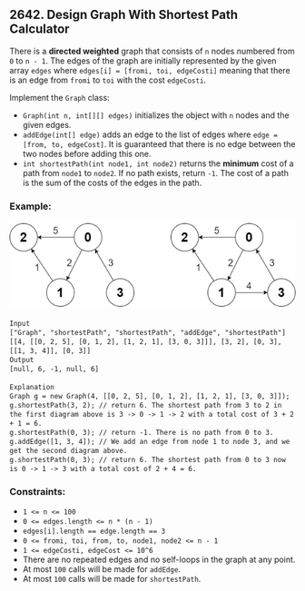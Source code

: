## 2642. Design Graph With Shortest Path Calculator

There is a **directed weighted** graph that consists of ```n``` nodes numbered from ```0``` to ```n - 1```. The edges of the graph are initially represented by the given array ```edges``` where ```edges[i] = [fromi, toi, edgeCosti]``` meaning that there is an edge from ```fromi``` to ```toi``` with the cost ```edgeCosti```.

Implement the ```Graph``` class:

* ```Graph(int n, int[][] edges)``` initializes the object with ```n``` nodes and the given edges.
* ```addEdge(int[] edge)``` adds an edge to the list of edges where ```edge = [from, to, edgeCost]```. It is guaranteed that there is no edge between the two nodes before adding this one.
* ```int shortestPath(int node1, int node2)``` returns the **minimum** cost of a path from ```node1``` to ```node2```. If no path exists, return ```-1```. The cost of a path is the sum of the costs of the edges in the path.

### Example:

![Example](images/example.png)

```
Input
["Graph", "shortestPath", "shortestPath", "addEdge", "shortestPath"]
[[4, [[0, 2, 5], [0, 1, 2], [1, 2, 1], [3, 0, 3]]], [3, 2], [0, 3], [[1, 3, 4]], [0, 3]]
Output
[null, 6, -1, null, 6]

Explanation
Graph g = new Graph(4, [[0, 2, 5], [0, 1, 2], [1, 2, 1], [3, 0, 3]]);
g.shortestPath(3, 2); // return 6. The shortest path from 3 to 2 in the first diagram above is 3 -> 0 -> 1 -> 2 with a total cost of 3 + 2 + 1 = 6.
g.shortestPath(0, 3); // return -1. There is no path from 0 to 3.
g.addEdge([1, 3, 4]); // We add an edge from node 1 to node 3, and we get the second diagram above.
g.shortestPath(0, 3); // return 6. The shortest path from 0 to 3 now is 0 -> 1 -> 3 with a total cost of 2 + 4 = 6.
```

### Constraints:

* ```1 <= n <= 100```
* ```0 <= edges.length <= n * (n - 1)```
* ```edges[i].length == edge.length == 3```
* ```0 <= fromi, toi, from, to, node1, node2 <= n - 1```
* ```1 <= edgeCosti, edgeCost <= 10^6```
* There are no repeated edges and no self-loops in the graph at any point.
* At most ```100``` calls will be made for ```addEdge```.
* At most ```100``` calls will be made for ```shortestPath```.